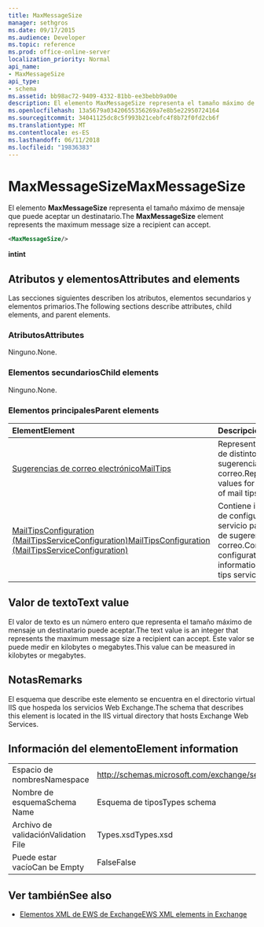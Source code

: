 ```yaml
---
title: MaxMessageSize
manager: sethgros
ms.date: 09/17/2015
ms.audience: Developer
ms.topic: reference
ms.prod: office-online-server
localization_priority: Normal
api_name:
- MaxMessageSize
api_type:
- schema
ms.assetid: bb98ac72-9409-4332-81bb-ee3bebb9a00e
description: El elemento MaxMessageSize representa el tamaño máximo de mensaje que puede aceptar un destinatario.
ms.openlocfilehash: 13a5679a03420655356269a7e8b5e22950724164
ms.sourcegitcommit: 34041125dc8c5f993b21cebfc4f8b72f0fd2cb6f
ms.translationtype: MT
ms.contentlocale: es-ES
ms.lasthandoff: 06/11/2018
ms.locfileid: "19836383"
---
```

# <a name="maxmessagesize"></a><span data-ttu-id="2d4eb-103">MaxMessageSize</span><span class="sxs-lookup"><span data-stu-id="2d4eb-103">MaxMessageSize</span></span>

<span data-ttu-id="2d4eb-104">El elemento **MaxMessageSize** representa el tamaño máximo de mensaje que puede aceptar un destinatario.</span><span class="sxs-lookup"><span data-stu-id="2d4eb-104">The **MaxMessageSize** element represents the maximum message size a recipient can accept.</span></span> 
  
```XML
<MaxMessageSize/>
```

 <span data-ttu-id="2d4eb-105">**int**</span><span class="sxs-lookup"><span data-stu-id="2d4eb-105">**int**</span></span>
## <a name="attributes-and-elements"></a><span data-ttu-id="2d4eb-106">Atributos y elementos</span><span class="sxs-lookup"><span data-stu-id="2d4eb-106">Attributes and elements</span></span>

<span data-ttu-id="2d4eb-107">Las secciones siguientes describen los atributos, elementos secundarios y elementos primarios.</span><span class="sxs-lookup"><span data-stu-id="2d4eb-107">The following sections describe attributes, child elements, and parent elements.</span></span>
  
### <a name="attributes"></a><span data-ttu-id="2d4eb-108">Atributos</span><span class="sxs-lookup"><span data-stu-id="2d4eb-108">Attributes</span></span>

<span data-ttu-id="2d4eb-109">Ninguno.</span><span class="sxs-lookup"><span data-stu-id="2d4eb-109">None.</span></span>
  
### <a name="child-elements"></a><span data-ttu-id="2d4eb-110">Elementos secundarios</span><span class="sxs-lookup"><span data-stu-id="2d4eb-110">Child elements</span></span>

<span data-ttu-id="2d4eb-111">Ninguno.</span><span class="sxs-lookup"><span data-stu-id="2d4eb-111">None.</span></span>
  
### <a name="parent-elements"></a><span data-ttu-id="2d4eb-112">Elementos principales</span><span class="sxs-lookup"><span data-stu-id="2d4eb-112">Parent elements</span></span>

|<span data-ttu-id="2d4eb-113">**Element**</span><span class="sxs-lookup"><span data-stu-id="2d4eb-113">**Element**</span></span>|<span data-ttu-id="2d4eb-114">**Descripción**</span><span class="sxs-lookup"><span data-stu-id="2d4eb-114">**Description**</span></span>|
|:-----|:-----|
|[<span data-ttu-id="2d4eb-115">Sugerencias de correo electrónico</span><span class="sxs-lookup"><span data-stu-id="2d4eb-115">MailTips</span></span>](mailtips.md) <br/> |<span data-ttu-id="2d4eb-116">Representa los valores de distintos tipos de sugerencias de correo.</span><span class="sxs-lookup"><span data-stu-id="2d4eb-116">Represents values for various types of mail tips.</span></span>  <br/> |
|[<span data-ttu-id="2d4eb-117">MailTipsConfiguration (MailTipsServiceConfiguration)</span><span class="sxs-lookup"><span data-stu-id="2d4eb-117">MailTipsConfiguration (MailTipsServiceConfiguration)</span></span>](mailtipsconfiguration-mailtipsserviceconfiguration.md) <br/> |<span data-ttu-id="2d4eb-118">Contiene información de configuración de servicio para el servicio de sugerencias de correo.</span><span class="sxs-lookup"><span data-stu-id="2d4eb-118">Contains service configuration information for the mail tips service.</span></span>  <br/> |
   
## <a name="text-value"></a><span data-ttu-id="2d4eb-119">Valor de texto</span><span class="sxs-lookup"><span data-stu-id="2d4eb-119">Text value</span></span>

<span data-ttu-id="2d4eb-120">El valor de texto es un número entero que representa el tamaño máximo de mensaje un destinatario puede aceptar.</span><span class="sxs-lookup"><span data-stu-id="2d4eb-120">The text value is an integer that represents the maximum message size a recipient can accept.</span></span> <span data-ttu-id="2d4eb-121">Este valor se puede medir en kilobytes o megabytes.</span><span class="sxs-lookup"><span data-stu-id="2d4eb-121">This value can be measured in kilobytes or megabytes.</span></span>
  
## <a name="remarks"></a><span data-ttu-id="2d4eb-122">Notas</span><span class="sxs-lookup"><span data-stu-id="2d4eb-122">Remarks</span></span>

<span data-ttu-id="2d4eb-123">El esquema que describe este elemento se encuentra en el directorio virtual IIS que hospeda los servicios Web Exchange.</span><span class="sxs-lookup"><span data-stu-id="2d4eb-123">The schema that describes this element is located in the IIS virtual directory that hosts Exchange Web Services.</span></span>
  
## <a name="element-information"></a><span data-ttu-id="2d4eb-124">Información del elemento</span><span class="sxs-lookup"><span data-stu-id="2d4eb-124">Element information</span></span>

|||
|:-----|:-----|
|<span data-ttu-id="2d4eb-125">Espacio de nombres</span><span class="sxs-lookup"><span data-stu-id="2d4eb-125">Namespace</span></span>  <br/> |http://schemas.microsoft.com/exchange/services/2006/types  <br/> |
|<span data-ttu-id="2d4eb-126">Nombre de esquema</span><span class="sxs-lookup"><span data-stu-id="2d4eb-126">Schema Name</span></span>  <br/> |<span data-ttu-id="2d4eb-127">Esquema de tipos</span><span class="sxs-lookup"><span data-stu-id="2d4eb-127">Types schema</span></span>  <br/> |
|<span data-ttu-id="2d4eb-128">Archivo de validación</span><span class="sxs-lookup"><span data-stu-id="2d4eb-128">Validation File</span></span>  <br/> |<span data-ttu-id="2d4eb-129">Types.xsd</span><span class="sxs-lookup"><span data-stu-id="2d4eb-129">Types.xsd</span></span>  <br/> |
|<span data-ttu-id="2d4eb-130">Puede estar vacío</span><span class="sxs-lookup"><span data-stu-id="2d4eb-130">Can be Empty</span></span>  <br/> |<span data-ttu-id="2d4eb-131">False</span><span class="sxs-lookup"><span data-stu-id="2d4eb-131">False</span></span>  <br/> |
   
## <a name="see-also"></a><span data-ttu-id="2d4eb-132">Ver también</span><span class="sxs-lookup"><span data-stu-id="2d4eb-132">See also</span></span>



- [<span data-ttu-id="2d4eb-133">Elementos XML de EWS de Exchange</span><span class="sxs-lookup"><span data-stu-id="2d4eb-133">EWS XML elements in Exchange</span></span>](ews-xml-elements-in-exchange.md)

